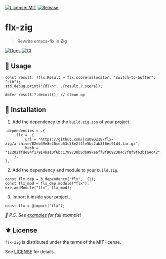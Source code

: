 [![License: MIT](https://img.shields.io/badge/License-MIT-green.svg)](https://opensource.org/licenses/MIT)
[![Release](https://img.shields.io/github/tag/the-flx/flx-zig.svg?label=release&logo=github)](https://github.com/the-flx/flx-zig/releases/latest)

# flx-zig
> Rewrite emacs-flx in Zig

[![Docs](https://github.com/the-flx/flx-zig/actions/workflows/docs.yml/badge.svg)](https://github.com/the-flx/flx-zig/actions/workflows/docs.yml)
[![CI](https://github.com/the-flx/flx-zig/actions/workflows/test.yml/badge.svg)](https://github.com/the-flx/flx-zig/actions/workflows/test.yml)

## 🔧 Usage

```zig
const result: ?flx.Result = flx.score(allocator, "switch-to-buffer", "stb");
std.debug.print("{d}\n", .{result.?.score});

defer result.?.deinit(); // clean up
```

## 💾 Installation

1. Add the dependency to the `build.zig.zon` of your project.

```zig
.dependencies = .{
    .flx = .{
        .url = "https://github.com/jcs090218/flx-zig/archive/82eb49e8e26ceb53c58e2f4fe5bc2ab3f6ec91d4.tar.gz",
        .hash = "12202ffde84f17914ba10f6bc1799738b5db997e6ff8f9092384c7f8f9f63bfa4c42",
    },
},
```

2. Add the dependency and module to your `build.zig`.

```zig
const flx_dep = b.dependency("flx", .{});
const flx_mod = flx_dep.module("flx");
exe.addModule("flx", flx_mod);
```

3. Import it inside your project.

```zig
const flx = @import("flx");
```

*📝 P.S. See [examples](https://github.com/jcs090218/flx-zig/tree/master/examples) for full example!*

## ⚜️ License

`flx-zig` is distributed under the terms of the MIT license.

See [LICENSE](./LICENSE) for details.


<!-- Links -->

[flx]: https://github.com/lewang/flx
